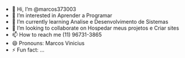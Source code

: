 - 👋 Hi, I’m @marcos373003
- 👀 I’m interested in Aprender a Programar
- 🌱 I’m currently learning Analise e Desenvolvimento de Sistemas
- 💞️ I’m looking to collaborate on Hospedar meus projetos e Criar sites
- 📫 How to reach me (11) 96731-3865
- 😄 Pronouns: Marcos Vinicius
- ⚡ Fun fact: ...

<!---
marcos373003/marcos373003 is a ✨ special ✨ repository because its `README.md` (this file) appears on your GitHub profile.
You can click the Preview link to take a look at your changes.
--->
